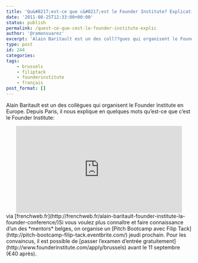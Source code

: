 ```yaml
---
title: 'Qu&#8217;est-ce que c&#8217;est le Founder Institute? Explication de Alain Baritault [Video]'
date: '2011-08-25T12:33:00+00:00'
status: publish
permalink: /quest-ce-que-cest-le-founder-institute-explic
author: '@ramonsuarez'
excerpt: 'Alain Baritault est un des coll??gues qui organisent le Founder Institute en Europe. Depuis Paris, il nous explique en quelques mots qu''est-ce que c''est le Founder Institute: via frenchweb.fr Si vous voulez plus conna??tre et faire connaissance d''un...'
type: post
id: 244
categories:
tags:
    - brussels
    - filiptack
    - founderinstitute
    - français
post_format: []
---
```

Alain Baritault est un des collègues qui organisent le Founder Institute en Europe. Depuis Paris, il nous explique en quelques mots qu’est-ce que c’est le Founder Institute:

<div class="embed-vimeo" style="text-align: center;"><iframe allowfullscreen="" frameborder="0" height="236" mozallowfullscreen="" src="https://player.vimeo.com/video/14830856" webkitallowfullscreen="" width="450"></iframe></div>via [frenchweb.fr](http://frenchweb.fr/alain-baritault-founder-institute-la-founder-conference/)</div>Si vous voulez plus connaître et faire connaissance d’un des *mentors* belges, on organise un [Pitch Bootcamp avec Filip Tack](http://pitch-bootcamp-filip-tack.eventbrite.com/) jeudi prochain. Pour les convaincus, il est possible de [passer l’examen d’entrée gratuitement](http://www.founderinstitute.com/apply/brussels) avant le 11 septembre (€40 après).
